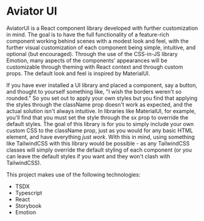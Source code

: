 # Aviator UI

AviatorUI is a React component library developed with further customization in mind. The goal is to have the full functionality of a feature-rich component working behind scenes with a modest look and feel, with the further visual customization of each component being simple, intuitive, and optional (but encouraged). Through the use of the CSS-in-JS library Emotion, many aspects of the components' appearances will be customizable through theming with React context and through custom props. The default look and feel is inspired by MaterialUI.

If you have ever installed a UI library and placed a component, say a button, and thought to yourself something like, "I wish the borders weren't so rounded." So you set out to apply your own styles but you find that applying the styles through the className prop doesn't work as expected, and the actual solution isn't always intuitive. In libraries like MaterialUI, for example, you'll find that you must set the style through the sx prop to override the default styles. The goal of this library is for you to simply include your own custom CSS to the className prop, just as you would for any basic HTML element, and have everything _just work_. With this in mind, using something like TailwindCSS with this library would be possible - as any TailwindCSS classes will simply override the default styling of each component (or you can leave the default styles if you want and they won't clash with TailwindCSS).

This project makes use of the following technologies:
- TSDX
- Typescript
- React
- Storybook
- Emotion

